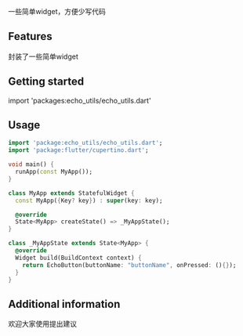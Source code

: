 <!--
This README describes the package. If you publish this package to pub.dev,
this README's contents appear on the landing page for your package.

For information about how to write a good package README, see the guide for
[writing package pages](https://dart.dev/guides/libraries/writing-package-pages).

For general information about developing packages, see the Dart guide for
[creating packages](https://dart.dev/guides/libraries/create-library-packages)
and the Flutter guide for
[developing packages and plugins](https://flutter.dev/developing-packages).
-->

一些简单widget，方便少写代码

## Features

封装了一些简单widget

## Getting started

import 'packages:echo_utils/echo_utils.dart'

## Usage

```dart
import 'package:echo_utils/echo_utils.dart';
import 'package:flutter/cupertino.dart';

void main() {
  runApp(const MyApp());
}

class MyApp extends StatefulWidget {
  const MyApp({Key? key}) : super(key: key);

  @override
  State<MyApp> createState() => _MyAppState();
}

class _MyAppState extends State<MyApp> {
  @override
  Widget build(BuildContext context) {
    return EchoButton(buttonName: "buttonName", onPressed: (){});
  }
}

```

## Additional information

欢迎大家使用提出建议
